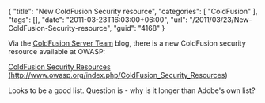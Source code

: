 {
	"title": "New ColdFusion Security resource",
	"categories": [
		"ColdFusion"
	],
	"tags": [],
	"date": "2011-03-23T16:03:00+06:00",
	"url": "/2011/03/23/New-ColdFusion-Security-resource",
	"guid": "4168"
}

Via the <a href="http://blogs.adobe.com/coldfusion">ColdFusion Server Team</a> blog, there is a new ColdFusion security resource available at OWASP:

<a href="http://www.owasp.org/index.php/ColdFusion_Security_Resources">ColdFusion Security Resources (http://www.owasp.org/index.php/ColdFusion_Security_Resources)</a>

Looks to be a good list. Question is - why is it longer than Adobe's own list?